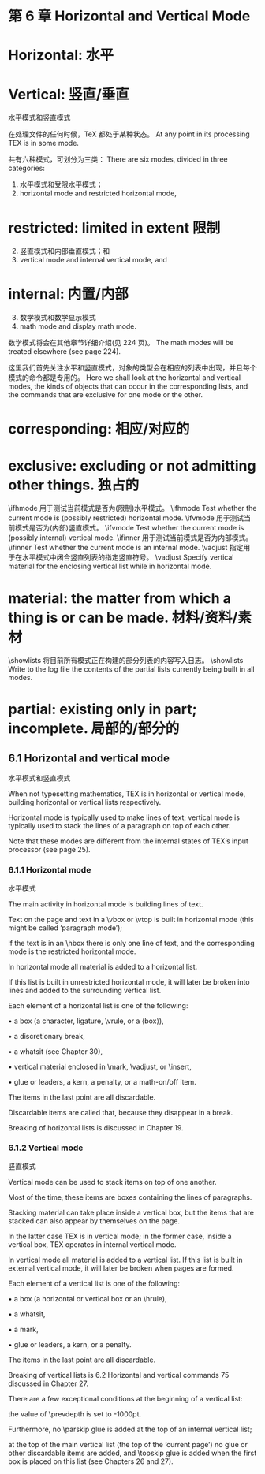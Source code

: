 # 第 6 章 Horizontal and Vertical Mode
# Horizontal: 水平
# Vertical: 竖直/垂直
水平模式和竖直模式

在处理文件的任何时候，TeX 都处于某种状态。
At any point in its processing TEX is in some mode. 

共有六种模式，可划分为三类：
There are six modes, divided in three categories:

1. 水平模式和受限水平模式；
1. horizontal mode and restricted horizontal mode,
# restricted: limited in extent 限制

2. 竖直模式和内部垂直模式；和
2. vertical mode and internal vertical mode, and
# internal: 内置/内部

3. 数学模式和数学显示模式
3. math mode and display math mode.

数学模式将会在其他章节详细介绍(见 224 页)。
The math modes will be treated elsewhere (see page 224). 

这里我们首先关注水平和竖直模式，对象的类型会在相应的列表中出现，并且每个模式的命令都是专用的。
Here we shall look at the horizontal and vertical modes, the kinds of objects that can occur in the corresponding lists, and the commands that are exclusive for one mode or the other.
# corresponding: 相应/对应的
# exclusive: excluding or not admitting other things. 独占的

\ifhmode 用于测试当前模式是否为(限制)水平模式。
\ifhmode Test whether the current mode is (possibly restricted) horizontal mode.
\ifvmode 用于测试当前模式是否为(内部)竖直模式。
\ifvmode Test whether the current mode is (possibly internal) vertical mode.
\ifinner 用于测试当前模式是否为内部模式。
\ifinner Test whether the current mode is an internal mode.
\vadjust 指定用于在水平模式中闭合竖直列表的指定竖直符号。
\vadjust Specify vertical material for the enclosing vertical list while in horizontal mode.
# material: the matter from which a thing is or can be made. 材料/资料/素材
\showlists 将目前所有模式正在构建的部分列表的内容写入日志。
\showlists Write to the log file the contents of the partial lists currently being built in all modes.
# partial: existing only in part; incomplete. 局部的/部分的



## 6.1 Horizontal and vertical mode
水平模式和竖直模式


When not typesetting mathematics, TEX is in horizontal or vertical mode, building horizontal or vertical lists respectively. 

Horizontal mode is typically used to make lines of text; vertical mode is typically used to stack the lines of a paragraph on top of each other. 

Note that these modes are different from the internal states of TEX’s input processor (see page 25).




### 6.1.1 Horizontal mode
水平模式


The main activity in horizontal mode is building lines of text. 

Text on the page and text in a \vbox or \vtop is built in horizontal mode (this might be called ‘paragraph mode’); 

if the text is in an \hbox there is only one line of text, and the corresponding mode is the restricted horizontal mode.




In horizontal mode all material is added to a horizontal list.

If this list is built in unrestricted horizontal mode, it will later be broken into lines and added to the surrounding vertical list.

Each element of a horizontal list is one of the following:

• a box (a character, ligature, \vrule, or a ⟨box⟩),

• a discretionary break,

• a whatsit (see Chapter 30),

• vertical material enclosed in \mark, \vadjust, or \insert,

• glue or leaders, a kern, a penalty, or a math-on/off item.

The items in the last point are all discardable. 

Discardable items are called that, because they disappear in a break. 

Breaking of horizontal lists is discussed in Chapter 19.




### 6.1.2 Vertical mode
竖直模式


Vertical mode can be used to stack items on top of one another. 

Most of the time, these items are boxes containing the lines of paragraphs.




Stacking material can take place inside a vertical box, but the items that are stacked can also appear by themselves on the page. 

In the latter case TEX is in vertical mode; in the former case, inside a vertical box, TEX operates in internal vertical mode.



In vertical mode all material is added to a vertical list. If this list is built in external vertical mode, it will later be broken when pages are formed.

Each element of a vertical list is one of the following:

• a box (a horizontal or vertical box or an \hrule),

• a whatsit,

• a mark,

• glue or leaders, a kern, or a penalty.

The items in the last point are all discardable. 

Breaking of vertical lists is 6.2 Horizontal and vertical commands 75 discussed in Chapter 27.



There are a few exceptional conditions at the beginning of a vertical list:

the value of \prevdepth is set to -1000pt. 

Furthermore, no \parskip glue is added at the top of an internal vertical list;

at the top of the main vertical list (the top of the ‘current page’) no glue or other discardable items are added, and \topskip glue is added when the first box is placed on this list (see Chapters 26 and 27).
